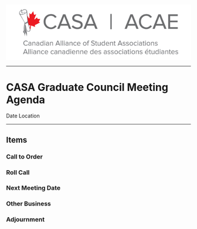 ![CASA Logo](/logo.png)

---

# CASA Graduate Council Meeting Agenda
Date
Location

---

## Items

### Call to Order
### Roll Call
### Next Meeting Date
### Other Business
### Adjournment
